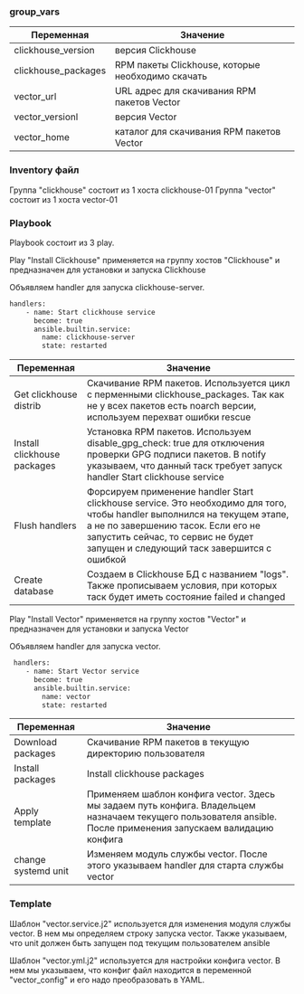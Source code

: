 ### group_vars
| Переменная  | Значение | 
| ------------- | ------------- | 
| clickhouse_version | версия Clickhouse |
| clickhouse_packages | RPM пакеты Clickhouse, которые необходимо скачать |
| vector_url | URL адрес для скачивания RPM пакетов Vector |
| vector_versionl | версия Vector |	
| vector_home | каталог для скачивания RPM пакетов Vector |	

### Inventory файл
Группа "clickhouse" состоит из 1 хоста clickhouse-01
Группа "vector" состоит из 1 хоста vector-01

### Playbook
Playbook состоит из 3 play.

Play "Install Clickhouse" применяется на группу хостов "Clickhouse" и предназначен для установки и запуска Clickhouse

Объявляем handler для запуска clickhouse-server.
```bash
handlers:
    - name: Start clickhouse service
      become: true
      ansible.builtin.service:
        name: clickhouse-server
        state: restarted
```
| Переменная  | Значение | 
| ------------- | ------------- | 
| Get clickhouse distrib | Скачивание RPM пакетов. Используется цикл с перменными clickhouse_packages. Так как не у всех пакетов есть noarch версии, используем перехват ошибки rescue |
| Install clickhouse packages | Установка RPM пакетов. Используем disable_gpg_check: true для отключения проверки GPG подписи пакетов. В notify указываем, что данный таск требует запуск handler Start clickhouse service |
| Flush handlers | Форсируем применение handler Start clickhouse service. Это необходимо для того, чтобы handler выполнился на текущем этапе, а не по завершению тасок. Если его не запустить сейчас, то сервис не будет запущен и следующий таск завершится с ошибкой |
| Create database | Создаем в Clickhouse БД с названием "logs". Также прописываем условия, при которых таск будет иметь состояние failed и changed |

Play "Install Vector" применяется на группу хостов "Vector" и предназначен для установки и запуска Vector

Объявляем handler для запуска vector.
```bash
 handlers:
    - name: Start Vector service
      become: true
      ansible.builtin.service:
        name: vector
        state: restarted
```
| Переменная  | Значение | 
| ------------- | ------------- | 
| Download packages | Скачивание RPM пакетов в текущую директорию пользователя |
| Install packages | Install clickhouse packages | Установка RPM пакетов. Используем disable_gpg_check: true для отключения проверки GPG подписи пакетов |
| Apply template | Применяем шаблон конфига vector. Здесь мы задаем путь конфига. Владельцем назначаем текущего пользователя ansible. После применения запускаем валидацию конфига |
| change systemd unit | Изменяем модуль службы vector. После этого указываем handler для старта службы vector |

### Template
Шаблон "vector.service.j2" используется для изменения модуля службы vector. В нем мы определяем строку запуска vector. Также указываем, что unit должен быть запущен под текущим пользователем ansible

Шаблон "vector.yml.j2" используется для настройки конфига vector. В нем мы указываем, что конфиг файл находится в переменной "vector_config" и его надо преобразовать в YAML.